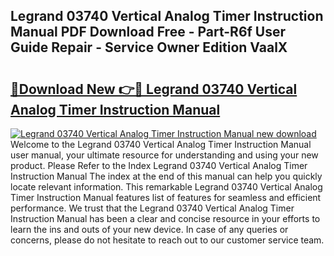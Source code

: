 ## Legrand 03740 Vertical Analog Timer Instruction Manual PDF Download Free - Part-R6f User Guide Repair - Service Owner Edition VaalX

# <h2><a href="http://bc95209.oget.top/?id=Legrand+03740+Vertical+Analog+Timer+Instruction+Manual">🔗Download New 👉🔴 Legrand 03740 Vertical Analog Timer Instruction Manual</a></h2>

[![Legrand 03740 Vertical Analog Timer Instruction Manual new download](https://i.imgur.com/5g1atiW.png)](http://bc95209.oget.top/?id=Legrand+03740+Vertical+Analog+Timer+Instruction+Manual)
Welcome to the Legrand 03740 Vertical Analog Timer Instruction Manual user manual, your ultimate resource for understanding and using your new product. Please Refer to the Index Legrand 03740 Vertical Analog Timer Instruction Manual The index at the end of this manual can help you quickly locate relevant information. This remarkable Legrand 03740 Vertical Analog Timer Instruction Manual features list of features for seamless and efficient performance. We trust that the Legrand 03740 Vertical Analog Timer Instruction Manual has been a clear and concise resource in your efforts to learn the ins and outs of your new device. In case of any queries or concerns, please do not hesitate to reach out to our customer service team.
